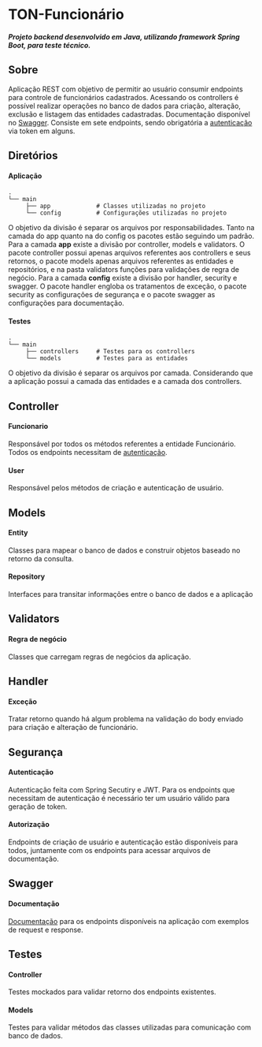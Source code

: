# TON-Funcionário

<h5>Projeto backend desenvolvido em <i>Java</i>, utilizando framework <i>Spring Boot</i>, para teste técnico.</h5>


## Sobre

Aplicação REST com objetivo de permitir ao usuário consumir endpoints para controle de funcionários cadastrados. Acessando os controllers é possível realizar operações no banco de dados para criação, alteração, exclusão e listagem das entidades cadastradas. Documentação disponível no <a href='http://15.228.41.2:8084/swagger-ui.html#'/>Swagger</a>. Consiste em sete endpoints, sendo obrigatória a [autenticação](#autenticação) via token em alguns.

## Diretórios
#### Aplicação

    .
    └── main
         ├── app             # Classes utilizadas no projeto
         └── config          # Configurações utilizadas no projeto

O objetivo da divisão é separar os arquivos por responsabilidades. Tanto na camada do app quanto na do config os pacotes estão seguindo um padrão. 
Para a camada <b>app</b> existe a divisão por controller, models e validators. O pacote controller possui apenas arquivos referentes aos controllers e seus retornos, o pacote models apenas arquivos referentes as entidades e repositórios, e na pasta validators funções para validações de regra de negócio.
Para a camada <b>config</b> existe a divisão por handler, security e swagger. O pacote handler engloba os tratamentos de exceção, o pacote security as configurações de segurança e o pacote swagger as configurações para documentação.

#### Testes

    .
    └── main
         ├── controllers     # Testes para os controllers
         └── models          # Testes para as entidades

O objetivo da divisão é separar os arquivos por camada. Considerando que a aplicação possui a camada das entidades e a camada dos controllers.


## Controller
#### Funcionario
Responsável por todos os métodos referentes a entidade Funcionário. Todos os endpoints necessitam de [autenticação](#autenticação).
#### User
Responsável pelos métodos de criação e autenticação de usuário.

## Models
#### Entity
Classes para mapear o banco de dados e construir objetos baseado no retorno da consulta.
#### Repository
Interfaces para transitar informações entre o banco de dados e a aplicação

## Validators
#### Regra de negócio
Classes que carregam regras de negócios da aplicação.

## Handler
#### Exceção
Tratar retorno quando há algum problema na validação do body enviado para criação e alteração de funcionário.
## Segurança
#### Autenticação
Autenticação feita com Spring Secutiry e JWT. Para os endpoints que necessitam de autenticação é necessário ter um usuário válido para geração de token.
#### Autorização
Endpoints de criação de usuário e autenticação estão disponíveis para todos, juntamente com os endpoints para acessar arquivos de documentação.

## Swagger
#### Documentação
<a href='http://15.228.41.2:8084/swagger-ui.html#'/>Documentação</a> para os endpoints disponíveis na aplicação com exemplos de request e response.

## Testes
#### Controller
Testes mockados para validar retorno dos endpoints existentes.
#### Models
Testes para validar métodos das classes utilizadas para comunicação com banco de dados.